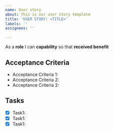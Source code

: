 ```yaml
---
name: User story
about: This is our user story template
title: 'USER STORY: <TITLE>'
labels: ''
assignees: ''

---
```


As a **role** I can **capability** so that **received benefit**

## Acceptance Criteria  
- Acceptance Criteria 1:  
- Acceptance Criteria 2:  
- Acceptance Criteria 2:  
## Tasks  
- [x] Task1:  
- [x] Task1:  
- [x] Task1:
